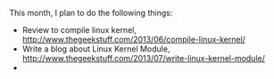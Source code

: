 This month, I plan to do the following things:

* Review to compile linux kernel, http://www.thegeekstuff.com/2013/06/compile-linux-kernel/
* Write a blog about Linux Kernel Module, http://www.thegeekstuff.com/2013/07/write-linux-kernel-module/
* 
